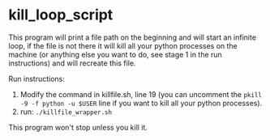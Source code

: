 # kill_loop_script

This program will print a file path on the beginning and will start an infinite loop, if the file is not there it will kill all your python processes  on the machine (or anything else you want to do, see stage 1 in the run instructions) and will recreate this file.

Run instructions:

1. Modify the command in killfile.sh, line 19 (you can uncomment the `pkill -9 -f python -u $USER` line if you want to kill all your python processes).
2. run: `./killfile_wrapper.sh`

This program won't stop unless you kill it.
